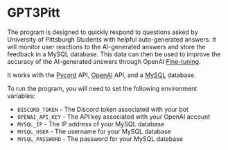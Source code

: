 # GPT3Pitt
The program is designed to quickly respond to questions asked by University of Pittsburgh Students with helpful auto-generated answers. It will monitor user reactions to the AI-generated answers and store the feedback in a MySQL database. This data can then be used to improve the accuracy of the AI-generated answers through OpenAI [Fine-tuning](https://beta.openai.com/docs/guides/fine-tuning).

It works with the [Pycord](https://pycord.dev/) API, [OpenAI](https://openai.com/) API, and a [MySQL](https://www.mysql.com/) database. 

To run the program, you will need to set the following environment variables:
* `DISCORD_TOKEN` - The Discord token associated with your bot
* `OPENAI_API_KEY` - The API key associated with your OpenAI account
* `MYSQL_IP` - The IP address of your MySQL database
* `MYSQL_USER` - The username for your MySQL database
* `MYSQL_PASSWORD` - The password for your MySQL database
